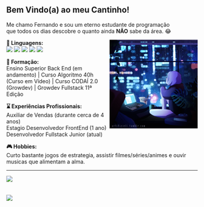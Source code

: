 <h2>Bem Vindo(a) ao meu Cantinho!</h2>
<p align="left"> 
  Me chamo Fernando e sou um eterno estudante de programação<br>
  que todos os dias descobre o quanto ainda <strong>NÃO</strong> sabe da área. 😂
</p>
<img src="https://github.com/Aquilesxd100/Aquilesxd100/blob/87234406ba191d84b30934155da165205391a39d/Ju5DIi5.gif" min-width="56%" max-width="46%" width="46%" align="right" margin-left="10px">
<p align="left">
 <strong>👾 Linguagens:</strong> <br>
 <img src="https://img.shields.io/badge/CSS3-1572B6?style=for-the-badge&logo=css3&logoColor=white" height="22px">
 <img src="https://img.shields.io/badge/TypeScript-007ACC?style=for-the-badge&logo=typescript&logoColor=0D1D66" height="22px">
 <img src="https://img.shields.io/badge/C%23-239120?style=for-the-badge&logo=c-sharp&logoColor=white" height="22px">
 <img src="https://img.shields.io/badge/PostgreSQL-316192?style=for-the-badge&logo=postgresql&logoColor=white" height="22px">
 <img src="https://img.shields.io/badge/React-20232A?style=for-the-badge&logo=react&logoColor=61DAFB" height="22px">
</p>

<p align="left">
  <strong>📃 Formação:</strong> <br>
  Ensino Superior Back End (em andamento) | Curso Algoritmo 40h (Curso em Vídeo) | Curso CODAÍ 2.0 (Growdev) | Growdev Fullstack 11ª Edição 
</p>

<p align="left">
  <strong>⌛ Experiências Profissionais:</strong> <br>
  Auxiliar de Vendas (durante cerca de 4 anos)<br>
  Estagio Desenvolvedor FrontEnd (1 ano)<br>
  Desenvolvedor Fullstack Junior (atual)
</p>

<p align="left">
  <strong>🎮 Hobbies:</strong> <br>
  Curto bastante jogos de estrategia, assistir filmes/séries/animes e ouvir musicas que alimentam a alma.
</p>
<hr>
<p align="left">
  <a href="https://www.linkedin.com/in/fernando-alan-fillmann-0188b024a" alt="Linkedin">
  <img src="https://img.shields.io/badge/-Linkedin-0e76a8?style=flat-square&logo=Linkedin&logoColor=white&link=https://www.linkedin.com/in/fernando-alan-fillmann-0188b024a" /></a>
</p>
<br>
<a href="https://github.com/Aquilesxd100">
  <img src="https://github-readme-stats.vercel.app/api/top-langs/?username=Aquilesxd100&hide=html&layout=compact&theme=dark" align="left" width="46%" max-width="46%" min-width="46%">
</a>
